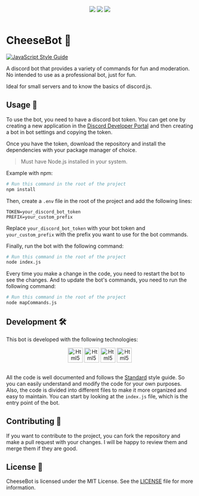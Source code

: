 <div align='center'>
    <img src="https://img.shields.io/github/stars/renzofbn/cheesebot?color=3E3E3E&labelColor=302D41&style=for-the-badge">
    <img src="https://img.shields.io/github/last-commit/renzofbn/cheesebot?color=2F2F2F&labelColor=302D41&style=for-the-badge">
        <img src="https://img.shields.io/github/license/renzofbn/cheesebot?color=1F1F1F&labelColor=302D41&style=for-the-badge">
</div>
<br/>

# CheeseBot 🧀

[![JavaScript Style Guide](https://cdn.rawgit.com/standard/standard/master/badge.svg)](https://github.com/standard/standard)


A discord bot that provides a variety of commands for fun and moderation. No intended to use as a professional bot, just for fun. 

Ideal for small servers and to know the basics of discord.js.

## Usage 🐢

To use the bot, you need to have a discord bot token. You can get one by creating a new application in the [Discord Developer Portal](https://discord.com/developers/applications) and then creating a bot in bot settings and copying the token.

Once you have the token, download the repository and install the dependencies with your package manager of choice.

> Must have Node.js installed in your system.

Example with npm:

```bash
# Run this command in the root of the project
npm install
```

Then, create a `.env` file in the root of the project and add the following lines:
```
TOKEN=your_discord_bot_token
PREFIX=your_custom_prefix
```

Replace `your_discord_bot_token` with your bot token and `your_custom_prefix` with the prefix you want to use for the bot commands.

Finally, run the bot with the following command:

```bash
# Run this command in the root of the project
node index.js
```

Every time you make a change in the code, you need to restart the bot to see the changes. And to update the bot's commands, you need to run the following command:

```bash
# Run this command in the root of the project
node mapCommands.js
```

## Development 🛠️
This bot is developed with the following technologies:

<div align='center'>
<img align="center" alt="Html5" height="40" width="40" src="https://cdn.jsdelivr.net/gh/devicons/devicon@latest/icons/javascript/javascript-original.svg" />
<img align="center" alt="Html5" height="40" width="40" src="https://cdn.jsdelivr.net/gh/devicons/devicon@latest/icons/nodejs/nodejs-original-wordmark.svg" />
<img align="center" alt="Html5" height="40" width="40" src="https://cdn.jsdelivr.net/gh/devicons/devicon@latest/icons/npm/npm-original-wordmark.svg" />
<img align="center" alt="Html5" height="40" width="40" src="https://cdn.jsdelivr.net/gh/devicons/devicon@latest/icons/discordjs/discordjs-original.svg" />
</div>
<br/>

All the code is well documented and follows the [Standard](https://standardjs.com/) style guide. So you can easily understand and modify the code for your own purposes. Also, the code is divided into different files to make it more organized and easy to maintain. You can start by looking at the `index.js` file, which is the entry point of the bot.

## Contributing 🤝
If you want to contribute to the project, you can fork the repository and make a pull request with your changes. I will be happy to review them and merge them if they are good.

## License 📜
CheeseBot is licensed under the MIT License. See the [LICENSE](LICENSE) file for more information.